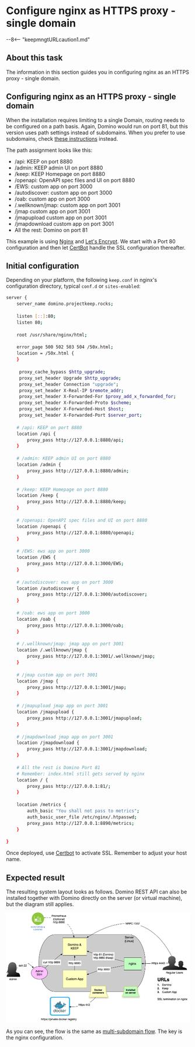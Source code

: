 # Configure nginx as HTTPS proxy - single domain

--8<-- "keepmngtURLcaution1.md"

## About this task

The information in this section guides you in configuring nginx as an HTTPS proxy - single domain.

## Configuring nginx as an HTTPS proxy - single domain

When the installation requires limiting to a single Domain, routing needs to be configured on a path basis.
Again, Domino would run on port 81, but this version uses path settings instead of subdomains. When you prefer to use subdomains,
check [these instructions](./httpsproxy.md) instead.

The path assignment looks like this:

- /api: KEEP on port 8880
- /admin: KEEP admin UI on port 8880
- /keep: KEEP Homepage on port 8880
- /openapi: OpenAPI spec files and UI on port 8880
- /EWS: custom app on port 3000
- /autodiscover: custom app on port 3000
- /oab: custom app on port 3000
- /.wellknown/jmap: custom app on port 3001
- /jmap custom app on port 3001
- /jmapupload custom app on port 3001
- /jmapdownload custom app on port 3001
- All the rest: Domino on port 81

This example is using [Nginx](https://www.nginx.com/) and [Let's Encrypt](https://letsencrypt.org/). We start with a Port 80 configuration and then let [CertBot](https://certbot.eff.org/) handle the SSL configuration thereafter.

## Initial configuration

Depending on your platform, the following `keep.conf` in nginx's configuration directory, typical `conf.d` or `sites-enabled`:

```bash
server {
    server_name domino.projectkeep.rocks;

    listen [::]:80;
    listen 80;

    root /usr/share/nginx/html;

    error_page 500 502 503 504 /50x.html;
    location = /50x.html {
    }

     proxy_cache_bypass $http_upgrade;
     proxy_set_header Upgrade $http_upgrade;
     proxy_set_header Connection "upgrade";
     proxy_set_header X-Real-IP $remote_addr;
     proxy_set_header X-Forwarded-For $proxy_add_x_forwarded_for;
     proxy_set_header X-Forwarded-Proto $scheme;
     proxy_set_header X-Forwarded-Host $host;
     proxy_set_header X-Forwarded-Port $server_port;

    # /api: KEEP on port 8880
    location /api {
        proxy_pass http://127.0.0.1:8880/api;
    }

    # /admin: KEEP admin UI on port 8880
    location /admin {
        proxy_pass http://127.0.0.1:8880/admin;
    }

    # /keep: KEEP Homepage on port 8880
    location /keep {
        proxy_pass http://127.0.0.1:8880/keep;
    }

    # /openapi: OpenAPI spec files and UI on port 8880
    location /openapi {
        proxy_pass http://127.0.0.1:8880/openapi;
    }

    # /EWS: ews app on port 3000
    location /EWS {
        proxy_pass http://127.0.0.1:3000/EWS;
    }

    # /autodiscover: ews app on port 3000
    location /autodiscover {
        proxy_pass http://127.0.0.1:3000/autodiscover;
    }

    # /oab: ews app on port 3000
    location /oab {
        proxy_pass http://127.0.0.1:3000/oab;
    }

    # /.wellknown/jmap: jmap app on port 3001
    location /.wellknown/jmap {
        proxy_pass http://127.0.0.1:3001/.wellknown/jmap;
    }

    # /jmap custom app on port 3001
    location /jmap {
        proxy_pass http://127.0.0.1:3001/jmap;
    }

    # /jmapupload jmap app on port 3001
    location /jmapupload {
        proxy_pass http://127.0.0.1:3001/jmapupload;
    }

    # /jmapdownload jmap app on port 3001
    location /jmapdownload {
        proxy_pass http://127.0.0.1:3001/jmapdownload;
    }

    # All the rest is Domino Port 81
    # Remember: index.html still gets served by nginx
    location / {
        proxy_pass http://127.0.0.1:81/;
    }

    location /metrics {
        auth_basic "You shall not pass to metrics";
        auth_basic_user_file /etc/nginx/.htpasswd;
        proxy_pass http://127.0.0.1:8890/metrics;
    }

}
```

Once deployed, use [Certbot](https://certbot.eff.org/) to activate SSL. Remember to adjust your host name.

## Expected result

The resulting system layout looks as follows. Domino REST API can also be installed together with Domino directly on the server (or virtual machine), but the diagram still applies.

![Proxy system diagram](../../assets/images/ProxySetup.png)

As you can see, the flow is the same as [multi-subdomain flow](./httpsproxy.md). The key is the nginx configuration.
